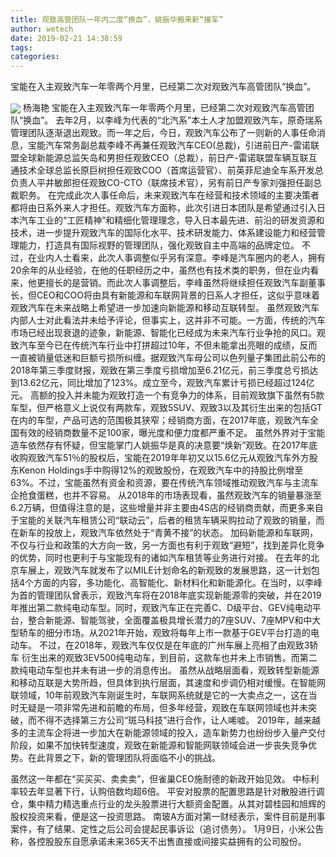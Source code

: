 ```yaml
---
title: 观致高管团队一年内二度“换血”，姚振华搬来新“援军”
author: wetech
date: 2019-02-21 14:38:59
tags: 
categories: 
---
```

宝能在入主观致汽车一年零两个月里，已经第二次对观致汽车高管团队“换血”。
<!-- more -->
<img align="center" border="0" src="https://imgcdn.yicai.com/uppics/images/2019/02/4f99d13229ff4b813817a287e524b11c.jpg" />
杨海艳
宝能在入主观致汽车一年零两个月里，已经第二次对观致汽车高管团队“换血”。
去年2月，以李峰为代表的“北汽系”本土人才加盟观致汽车，原奇瑞系管理团队逐渐退出观致。而一年之后，今日，观致汽车公布了一则新的人事任命消息，宝能汽车常务副总裁李峰不再兼任观致汽车CEO(总裁)，引进前日产-雷诺联盟全球新能源总监矢岛和男担任观致CEO（总裁），前日产-雷诺联盟车辆互联互通技术全球总监长原巨树担任观致COO（首席运营官）、前英菲尼迪全车系开发总负责人平井敏郎担任观致CO-CTO（联席技术官），另有前日产专家刘强担任副总裁职务。
在完成此次人事任命后，未来观致汽车在经营和技术领域的主要决策者都将由日系外来人才担任。观致汽车方面称，此次引进日本团队是希望通过引入日本汽车工业的“工匠精神”和精细化管理理念，导入日本最先进、前沿的研发资源和技术，进一步提升观致汽车的国际化水平、技术研发能力、体系建设能力和经营管理能力，打造具有国际视野的管理团队，强化观致自主中高端的品牌定位。
不过，在业内人士看来，此次人事调整似乎另有深意。李峰是汽车圈内的老人，拥有20余年的从业经验，在他的任职经历之中，虽然也有技术类的职务，但在业内看来，他更擅长的是营销。而此次人事调整后，李峰虽然将继续担任观致汽车副董事长，但CEO和COO将由具有新能源和车联网背景的日系人才担任，这似乎意味着观致汽车在未来战略上希望进一步加速向新能源和移动互联转型。
虽然观致汽车内部人士对此看法并未给予评论，但事实上，这并非不可能。一方面，传统的汽车市场已经出现衰退的迹象，新能源、智能化已经成为未来汽车行业争抢的风口。观致汽车至今已在传统汽车行业中打拼超过10年，不但未能拿出亮眼的成绩，反而一直被销量低迷和巨额亏损所纠缠。据观致汽车母公司以色列量子集团此前公布的2018年第三季度财报，观致在第三季度亏损增加至6.21亿元，前三季度总亏损达到13.62亿元，同比增加了123%。成立至今，观致汽车累计亏损已经超过124亿元。
高额的投入并未能为观致打造一个有竞争力的体系，目前观致旗下虽然有5款车型，但严格意义上说仅有两款车，观致5SUV、观致3以及其衍生出来的包括GT在内的车型，产品可选的范围极其狭窄；经销商方面，在2017年底，观致汽车全国有效的经销商数量不足100家，曝光度和便力度都严重不足。
虽然外界对于宝能造车依然存有怀疑，但宝能掌门人姚振华是真的决意要“焕新”观致。在2017年底收购观致汽车51％的股权后，宝能在2019年年初又以15.6亿元从观致汽车外方股东Kenon Holdings手中购得12%的观致股份，在观致汽车中的持股比例增至63%。不过，宝能虽然有资金和资源，要在传统汽车领域推动观致汽车与主流车企抢食蛋糕，也并不容易。
从2018年的市场表现看，虽然观致汽车的销量暴涨至6.2万辆，但值得注意的是，这些增量并非主要由4S店的经销商贡献，而更多来自于宝能的关联汽车租赁公司“联动云”，后者的租赁车辆采购拉动了观致的销量，而在新车的投放上，观致汽车依然处于“青黄不接”的状态。
加码新能源和车联网，不仅与行业和政策的大方向一致，另一方面也有利于观致“避短”，找到差异化竞争的优势，同时也更利于与宝能现有的诸如汽车租赁等业务进行对接。
在去年的北京车展上，观致汽车就发布了以MILE计划命名的新观致的发展思路，这一计划包括4个方面的内容，多功能化、高智能化、新材料化和新能源化。在当时，以李峰为首的管理团队曾表示，观致汽车将在2018年底实现新能源零的突破，并在2019年推出第二款纯电动车型。同时，观致汽车正在完善C、D级平台、GEV纯电动平台，整合新能源、智能驾驶，全面覆盖极具增长潜力的7座SUV、7座MPV和中大型轿车的细分市场。从2021年开始，观致将每年上市一款基于GEV平台打造的电动车。
不过，在2018年，观致汽车仅仅是在年底的广州车展上亮相了由观致3轿车 衍生出来的观致3EV500纯电动车，到目前，这款车也并未上市销售。而第二款纯电动车型也并未有进一步的消息传出。
虽然从战略层面看，观致转型新能源和移动互联是大势所趋，但具体到执行层面，其速度和步调仍相对缓慢。在智能网联领域，10年前观致汽车刚诞生时，车联网系统就是它的一大卖点之一，这在当时无疑是一项非常先进和前瞻的布局，但多年经营，观致在车联网领域也并未突破，而不得不选择第三方公司“斑马科技”进行合作，让人唏嘘。
2019年，越来越多的主流车企将进一步加大在新能源领域的投入，造车新势力也纷纷步入量产交付阶段，如果不加快转型速度，观致在新能源和智能网联领域会进一步丧失竞争优势。在此背景之下，新的管理团队将面临不小的挑战。
 
 
 
虽然这一年都在“买买买、卖卖卖”，但雀巢CEO施耐德的新政开始见效。
中标利率较去年显著下行，认购倍数均超6倍。
平安对股票的配置思路是针对散股进行调仓，集中精力精选重点行业的龙头股票进行大额资金配置。从其对碧桂园和旭辉的股权投资来看，便是这一投资思路。
南玻A方面对第一财经表示，案件目前是刑事案件，有了结果、定性之后公司会提起民事诉讼（追讨债务）。
1月9日，小米公告称，各控股股东自愿承诺未来365天不出售直接或间接实益拥有的公司股份。
